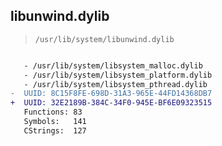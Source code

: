 ## libunwind.dylib

> `/usr/lib/system/libunwind.dylib`

```diff

   - /usr/lib/system/libsystem_malloc.dylib
   - /usr/lib/system/libsystem_platform.dylib
   - /usr/lib/system/libsystem_pthread.dylib
-  UUID: 8C15F8FE-698D-31A3-965E-44FD14368DB7
+  UUID: 32E2189B-384C-34F0-945E-BF6E09323515
   Functions: 83
   Symbols:   141
   CStrings:  127

```
